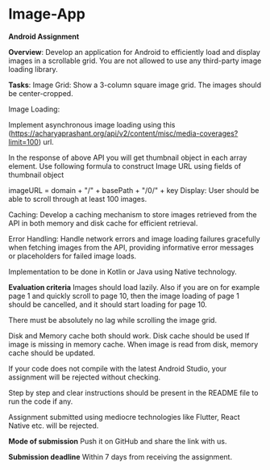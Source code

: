 # Image-App

**Android Assignment**


**Overview**:
Develop an application for Android to efficiently load and display images in a scrollable grid. You are not allowed to use any third-party image loading library.

**Tasks**:
Image Grid: Show a 3-column square image grid. The images should be center-cropped.

Image Loading:

Implement asynchronous image loading using this (https://acharyaprashant.org/api/v2/content/misc/media-coverages?limit=100) url.

In the response of above API you will get thumbnail object in each array element. Use following formula to construct Image URL using fields of thumbnail object

imageURL = domain + "/" + basePath + "/0/" + key
Display: User should be able to scroll through at least 100 images.

Caching:  Develop a caching mechanism to store images retrieved from the API in both memory and disk cache for efficient retrieval.

Error Handling: Handle network errors and image loading failures gracefully when fetching images from the API, providing informative error messages or placeholders for failed image loads.

Implementation to be done in Kotlin or Java using Native technology.


**Evaluation criteria**
Images should load lazily. Also if you are on for example page 1 and quickly scroll to page 10, then the image loading of page 1 should be cancelled, and it should start loading for page 10.

There must be absolutely no lag while scrolling the image grid.

Disk and Memory cache both should work. Disk cache should be used If image is missing in memory cache. When image is read from disk, memory cache should be updated.

If your code does not compile with the latest Android Studio, your assignment will be rejected without checking.

Step by step and clear instructions should be present in the README file to run the code if any.

Assignment submitted using mediocre technologies like Flutter, React Native etc. will be rejected.


**Mode of submission**
Push it on GitHub and share the link with us.


**Submission deadline**
Within 7 days from receiving the assignment.


